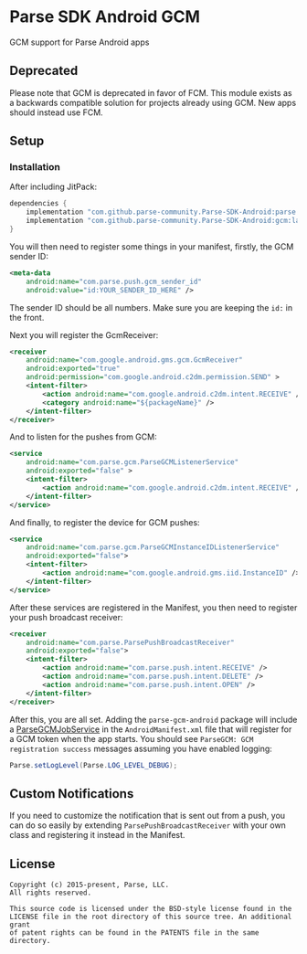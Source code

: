 # Parse SDK Android GCM
GCM support for Parse Android apps

## Deprecated
Please note that GCM is deprecated in favor of FCM. This module exists as a backwards compatible solution for projects already using GCM. New apps should instead use FCM.

## Setup

### Installation
After including JitPack:

```groovy
dependencies {
    implementation "com.github.parse-community.Parse-SDK-Android:parse:latest.version.here"
    implementation "com.github.parse-community.Parse-SDK-Android:gcm:latest.version.here"
}
```

You will then need to register some things in your manifest, firstly, the GCM sender ID:
```xml
<meta-data
    android:name="com.parse.push.gcm_sender_id"
    android:value="id:YOUR_SENDER_ID_HERE" />
```
The sender ID should be all numbers. Make sure you are keeping the `id:` in the front.

Next you will register the GcmReceiver:
```xml
<receiver
    android:name="com.google.android.gms.gcm.GcmReceiver"
    android:exported="true"
    android:permission="com.google.android.c2dm.permission.SEND" >
    <intent-filter>
        <action android:name="com.google.android.c2dm.intent.RECEIVE" />
        <category android:name="${packageName}" />
    </intent-filter>
</receiver>
```
And to listen for the pushes from GCM:
```xml
<service
    android:name="com.parse.gcm.ParseGCMListenerService"
    android:exported="false" >
    <intent-filter>
        <action android:name="com.google.android.c2dm.intent.RECEIVE" />
    </intent-filter>
</service>
```
And finally, to register the device for GCM pushes:
```xml
<service
    android:name="com.parse.gcm.ParseGCMInstanceIDListenerService"
    android:exported="false">
    <intent-filter>
        <action android:name="com.google.android.gms.iid.InstanceID" />
    </intent-filter>
</service>
```

After these services are registered in the Manifest, you then need to register your push broadcast receiver:
```xml
<receiver
    android:name="com.parse.ParsePushBroadcastReceiver"
    android:exported="false">
    <intent-filter>
        <action android:name="com.parse.push.intent.RECEIVE" />
        <action android:name="com.parse.push.intent.DELETE" />
        <action android:name="com.parse.push.intent.OPEN" />
    </intent-filter>
</receiver>
```

After this, you are all set. Adding the `parse-gcm-android` package will include a [ParseGCMJobService](https://github.com/parse-community/Parse-SDK-Android/blob/master/gcm/src/main/java/com/parse/gcm/ParseGCMJobService.java) in the `AndroidManifest.xml` file that will register for a GCM token when the app starts.  You should see `ParseGCM: GCM registration success` messages assuming you have enabled logging:

```java
Parse.setLogLevel(Parse.LOG_LEVEL_DEBUG);
```

## Custom Notifications
If you need to customize the notification that is sent out from a push, you can do so easily by extending `ParsePushBroadcastReceiver` with your own class and registering it instead in the Manifest.

## License
    Copyright (c) 2015-present, Parse, LLC.
    All rights reserved.

    This source code is licensed under the BSD-style license found in the
    LICENSE file in the root directory of this source tree. An additional grant
    of patent rights can be found in the PATENTS file in the same directory.
